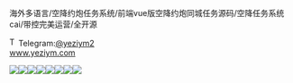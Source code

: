 海外多语言/空降约炮任务系统/前端vue版空降约炮同城任务源码/空降任务系统cai/带控完美运营/全开源<p dir="auto"><a target="_blank" rel="noopener noreferrer nofollow" href="https://camo.githubusercontent.com/d614d90677fbc2e34c7c62ebc68c82379d87a57c4beaf05af65fec7ba6b72e36/68747470733a2f2f63646e2d69636f6e732d706e672e666c617469636f6e2e636f6d2f3531322f323131312f323131313634362e706e67"><img src="https://camo.githubusercontent.com/d614d90677fbc2e34c7c62ebc68c82379d87a57c4beaf05af65fec7ba6b72e36/68747470733a2f2f63646e2d69636f6e732d706e672e666c617469636f6e2e636f6d2f3531322f323131312f323131313634362e706e67" alt="Telegram Icon" style="width: 16px; max-width: 100%;" data-canonical-src="https://cdn-icons-png.flaticon.com/512/2111/2111646.png"></a>Telegram:<a href="https://t.me/yeziym2" rel="nofollow">@yeziym2</a><br><a href="https://www.yeziym.com/">www.yeziym.com</a></p><img src="https://github.com/yeziym/PFv73kb7rV/blob/main/9bwBM.png"><img src="https://github.com/yeziym/PFv73kb7rV/blob/main/yMH14.png"><img src="https://github.com/yeziym/PFv73kb7rV/blob/main/mFyR1.png"><img src="https://github.com/yeziym/PFv73kb7rV/blob/main/C1Zgx.png"><img src="https://github.com/yeziym/PFv73kb7rV/blob/main/IUDUe.png"><img src="https://github.com/yeziym/PFv73kb7rV/blob/main/JAFBc.png"><img src="https://github.com/yeziym/PFv73kb7rV/blob/main/WPQAp.png"><img src="https://github.com/yeziym/PFv73kb7rV/blob/main/K0VmT.png">